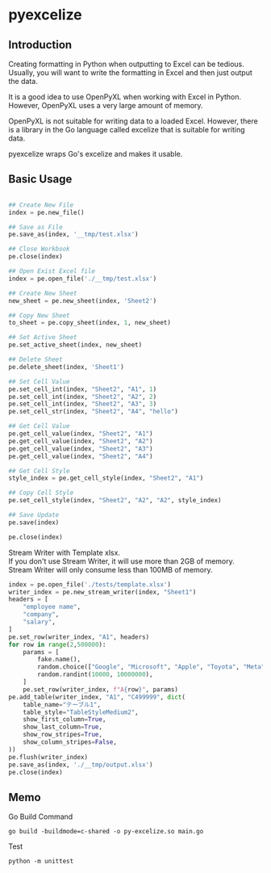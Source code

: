 pyexcelize
===========

## Introduction

Creating formatting in Python when outputting to Excel can be tedious. Usually, you will want to write the formatting in Excel and then just output the data.

It is a good idea to use OpenPyXL when working with Excel in Python. However, OpenPyXL uses a very large amount of memory.

OpenPyXL is not suitable for writing data to a loaded Excel. However, there is a library in the Go language called excelize that is suitable for writing data.

pyexcelize wraps Go's excelize and makes it usable.


## Basic Usage

```python

## Create New File
index = pe.new_file()

## Save as File
pe.save_as(index, '__tmp/test.xlsx')

## Close Workbook
pe.close(index)

## Open Exist Excel file
index = pe.open_file('./__tmp/test.xlsx')

## Create New Sheet
new_sheet = pe.new_sheet(index, 'Sheet2')

## Copy New Sheet
to_sheet = pe.copy_sheet(index, 1, new_sheet)

## Set Active Sheet
pe.set_active_sheet(index, new_sheet)

## Delete Sheet
pe.delete_sheet(index, 'Sheet1')

## Set Cell Value
pe.set_cell_int(index, "Sheet2", "A1", 1)
pe.set_cell_int(index, "Sheet2", "A2", 2)
pe.set_cell_int(index, "Sheet2", "A3", 3)
pe.set_cell_str(index, "Sheet2", "A4", "hello")

## Get Cell Value
pe.get_cell_value(index, "Sheet2", "A1")
pe.get_cell_value(index, "Sheet2", "A2")
pe.get_cell_value(index, "Sheet2", "A3")
pe.get_cell_value(index, "Sheet2", "A4")

## Get Cell Style
style_index = pe.get_cell_style(index, "Sheet2", "A1")

## Copy Cell Style
pe.set_cell_style(index, "Sheet2", "A2", "A2", style_index)

## Save Update
pe.save(index)

pe.close(index)
```

Stream Writer with Template xlsx.  
If you don't use Stream Writer, it will use more than 2GB of memory.  
Stream Writer will only consume less than 100MB of memory.

```python
index = pe.open_file('./tests/template.xlsx')
writer_index = pe.new_stream_writer(index, "Sheet1")
headers = [
    "employee name",
    "company",
    "salary",
]
pe.set_row(writer_index, "A1", headers)
for row in range(2,500000):
    params = [
        fake.name(),
        random.choice(["Google", "Microsoft", "Apple", "Toyota", "Meta"]),
        random.randint(10000, 10000000),
    ]
    pe.set_row(writer_index, f"A{row}", params)
pe.add_table(writer_index, "A1", "C499999", dict(
    table_name="テーブル1",
    table_style="TableStyleMedium2",
    show_first_column=True,
    show_last_column=True,
    show_row_stripes=True,
    show_column_stripes=False,
))
pe.flush(writer_index)
pe.save_as(index, './__tmp/output.xlsx')
pe.close(index)
```

## Memo

Go Build Command
```
go build -buildmode=c-shared -o py-excelize.so main.go
```

Test
```
python -m unittest
```